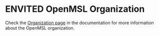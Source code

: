 # ENVITED OpenMSL Organization

Check the [Organization page](https://openmsl.github.io/doc/OpenMSL/organization/) in the documentation for more information about the OpenMSL organization.
